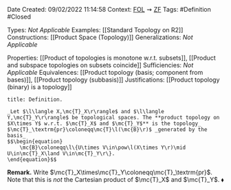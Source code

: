 <br />
<br />

Date Created: 09/02/2022 11:14:58
Context: [$\textrm{FOL}$](obsidian://open?file=First%20Order%20Logic)$\,\,\rightsquigarrow\,\,$[$\textrm{ZF}$](obsidian://open?file=Zermelo-Fraenkel%20Set%20Theory)
Tags: #Definition #Closed 

Types: _Not Applicable_
Examples: [[Standard Topology on R2]]
Constructions: [[Product Space (Topology)]]
Generalizations: _Not Applicable_

Properties: [[Product of topologies is monotone w.r.t. subsets]], [[Product and subspace topologies on subsets coincide]]
Sufficiencies: _Not Applicable_
Equivalences: [[Product topology (basis; component from bases)]], [[Product topology (subbasis)]]
Justifications: [[Product topology (binary) is a topology]]

``` ad-Definition
title: Definition.

_Let $\l\langle X,\mc{T}_X\r\rangle$ and $\l\langle Y,\mc{T}_Y\r\rangle$ be topological spaces. The **product topology on $X\times Y$ w.r.t. $\mc{T}_X$ and $\mc{T}_Y$** is the topology_ $\mc{T}_\textrm{pr}\coloneqq\mc{T}\l(\mc{B}\r)$ _generated by the basis_
$$\begin{equation}
    \mc{B}\coloneqq\l\{U\times V\in\pow\l(X\times Y\r)\mid U\in\mc{T}_X\land V\in\mc{T}_Y\r\}.
\end{equation}$$

```

**Remark.** Write $\mc{T}_X\times\mc{T}_Y\coloneqq\mc{T}_\textrm{pr}$. Note that this is _not_ the Cartesian product of $\mc{T}_X$ and $\mc{T}_Y$.<span style="float:right;">$\blacklozenge$</span>
